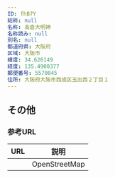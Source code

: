 ```yaml
---
ID: fhB7Y
総称: null
名称: 高倉大明神
名称読み: null
別名: null
都道府県: 大阪府
区域: 大阪市
緯度: 34.626149
経度: 135.4900377
郵便番号: 5570045
住所: 大阪府大阪市西成区玉出西２丁目１
---
```


## その他

### 参考URL

| URL | 説明          |
| --- | ------------- |
|     | OpenStreetMap |
